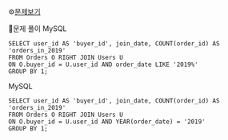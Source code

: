 ⚙[문제보기](https://leetcode.com/problems/market-analysis-i/)



🔎문제 풀이
MySQL
```MySQL
SELECT user_id AS 'buyer_id', join_date, COUNT(order_id) AS 'orders_in_2019'
FROM Orders O RIGHT JOIN Users U 
ON O.buyer_id = U.user_id AND order_date LIKE '2019%'
GROUP BY 1;
```

MySQL
```MySQL
SELECT user_id AS 'buyer_id', join_date, COUNT(order_id) AS 'orders_in_2019'
FROM Orders O RIGHT JOIN Users U 
ON O.buyer_id = U.user_id AND YEAR(order_date) = '2019'
GROUP BY 1;
```


